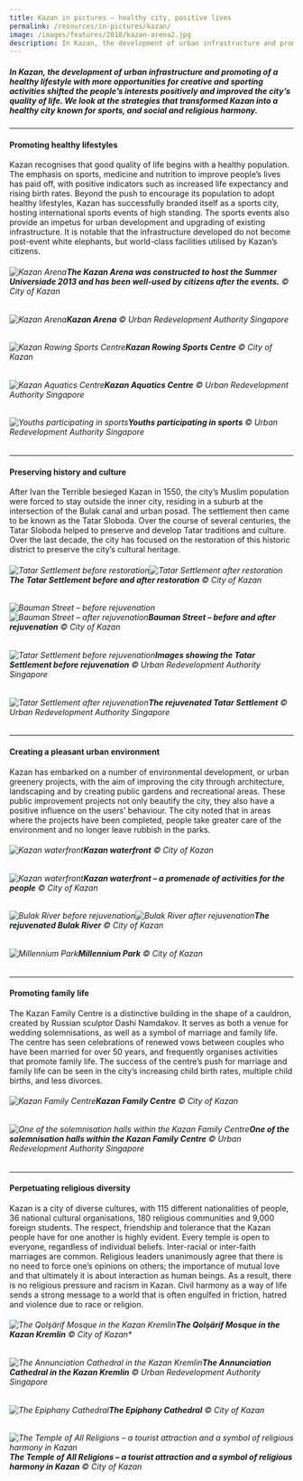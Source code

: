 ```yaml
---
title: Kazan in pictures — healthy city, positive lives
permalink: /resources/in-pictures/kazan/
image: /images/features/2018/kazan-arena2.jpg
description: In Kazan, the development of urban infrastructure and promoting of a healthy lifestyle with more opportunities for creative and sporting activities shifted the people’s interests positively and improved the city’s quality of life. We look at the strategies that transformed Kazan into a healthy city known for sports, and social and religious harmony.
---
```


##### In Kazan, the development of urban infrastructure and promoting of a healthy lifestyle with more opportunities for creative and sporting activities shifted the people’s interests positively and improved the city’s quality of life. We look at the strategies that transformed Kazan into a healthy city known for sports, and social and religious harmony.

---

#### **Promoting healthy lifestyles**

Kazan recognises that good quality of life begins with a healthy population. The emphasis on sports, medicine and nutrition to improve people’s lives has paid off, with positive indicators such as increased life expectancy and rising birth rates. Beyond the push to encourage its population to adopt healthy lifestyles, Kazan has successfully branded itself as a sports city, hosting international sports events of high standing. The sports events also provide an impetus for urban development and upgrading of existing infrastructure. It is notable that the infrastructure developed do not become post-event white elephants, but world-class facilities utilised by Kazan’s citizens. 

###### ![Kazan Arena](/images/features/2018/kazan-arena.jpg/)**The Kazan Arena was constructed to host the Summer Universiade 2013 and has been well-used by citizens after the events.** © City of Kazan

###### ![Kazan Arena](/images/features/2018/kazan-arena2.jpg/)**Kazan Arena** © Urban Redevelopment Authority Singapore

###### ![Kazan Rowing Sports Centre](/images/features/2018/kazan-rowing-sports-centre.jpg/)**Kazan Rowing Sports Centre** © City of Kazan

###### ![Kazan Aquatics Centre](/images/features/2018/kazan-aquatics-centre.jpg/)**Kazan Aquatics Centre** © Urban Redevelopment Authority Singapore

###### ![Youths participating in sports](/images/features/2018/kazan-youth-sports.jpg/)**Youths participating in sports** © Urban Redevelopment Authority Singapore

---

#### **Preserving history and culture**

After Ivan the Terrible besieged Kazan in 1550, the city’s Muslim population were forced to stay outside the inner city, residing in a suburb at the intersection of the Bulak canal and urban posad. The settlement then came to be known as the Tatar Sloboda. Over the course of several centuries, the Tatar Sloboda helped to preserve and develop Tatar traditions and culture. Over the last decade, the city has focused on the restoration of this historic district to preserve the city’s cultural heritage.

###### ![Tatar Settlement before restoration](/images/features/2018/tatar-settlement-before.jpg/)![Tatar Settlement after restoration](/images/features/2018/tatar-settlement-after.jpg/)**The Tatar Settlement before and after restoration** © City of Kazan

###### ![Bauman Street – before rejuvenation](/images/features/2018/bauman-street-before.jpg/)![Bauman Street – after rejuvenation](/images/features/2018/bauman-street-after.jpg/)**Bauman Street – before and after rejuvenation** © City of Kazan

###### ![Tatar Settlement before rejuvenation](/images/features/2018/tatar-settlement-before2.jpg/)**Images showing the Tatar Settlement before rejuvenation** © Urban Redevelopment Authority Singapore

###### ![Tatar Settlement after rejuvenation](/images/features/2018/tatar-settlement-after2.jpg/)**The rejuvenated Tatar Settlement** © Urban Redevelopment Authority Singapore

---

#### **Creating a pleasant urban environment**

Kazan has embarked on a number of environmental development, or urban greenery projects, with the aim of improving the city through architecture, landscaping and by creating public gardens and recreational areas. These public improvement projects not only beautify the city, they also have a positive influence on the users’ behaviour. The city noted that in areas where the projects have been completed, people take greater care of the environment and no longer leave rubbish in the parks.

###### ![Kazan waterfront](/images/features/2018/kazan-waterfront.jpg/)**Kazan waterfront** © City of Kazan

###### ![Kazan waterfront](/images/features/2018/kazan-waterfront2.jpg/)**Kazan waterfront – a promenade of activities for the people** © City of Kazan

###### ![Bulak River before rejuvenation](/images/features/2018/bulak-river-before.jpg/)![Bulak River after rejuvenation](/images/features/2018/bulak-river-after.jpg/)**The rejuvenated Bulak River** © City of Kazan

###### ![Millennium Park](/images/features/2018/millennium-park.jpg/)**Millennium Park** © City of Kazan

---

#### **Promoting family life**

The Kazan Family Centre is a distinctive building in the shape of a cauldron, created by Russian sculptor Dashi Namdakov. It serves as both a venue for wedding solemnisations, as well as a symbol of marriage and family life. The centre has seen celebrations of renewed vows between couples who have been married for over 50 years, and frequently organises activities that promote family life. The success of the centre’s push for marriage and family life can be seen in the city’s increasing child birth rates, multiple child births, and less divorces.

###### ![Kazan Family Centre](/images/features/2018/kazan-family-centre.jpg/)**Kazan Family Centre** © City of Kazan

###### ![One of the solemnisation halls within the Kazan Family Centre](/images/features/2018/kazan-family-centre2.jpg/)**One of the solemnisation halls within the Kazan Family Centre** © Urban Redevelopment Authority Singapore

---

#### **Perpetuating religious diversity**

Kazan is a city of diverse cultures, with 115 different nationalities of people, 36 national cultural organisations, 180 religious communities and 9,000 foreign students. The respect, friendship and tolerance that the Kazan people have for one another is highly evident. Every temple is open to everyone, regardless of individual beliefs. Inter-racial or inter-faith marriages are common. Religious leaders unanimously agree that there is no need to force one’s opinions on others; the importance of mutual love and that ultimately it is about interaction as human beings. As a result, there is no religious pressure and racism in Kazan. Civil harmony as a way of life sends a strong message to a world that is often engulfed in friction, hatred and violence due to race or religion.

###### ![The Qolşärif Mosque in the Kazan Kremlin](/images/features/2018/qolsarif-mosque.jpg/)**The Qolşärif Mosque in the Kazan Kremlin** © City of Kazan*

###### ![The Annunciation Cathedral in the Kazan Kremlin ](/images/features/2018/annunciation-cathedral.jpg/)**The Annunciation Cathedral in the Kazan Kremlin** © Urban Redevelopment Authority Singapore

###### ![The Epiphany Cathedral](/images/features/2018/epiphany-cathedral.jpg/)**The Epiphany Cathedral** © City of Kazan

###### ![The Temple of All Religions – a tourist attraction and a symbol of religious harmony in Kazan](/images/features/2018/temple-all-religions.jpg/)**The Temple of All Religions – a tourist attraction and a symbol of religious harmony in Kazan** © City of Kazan
